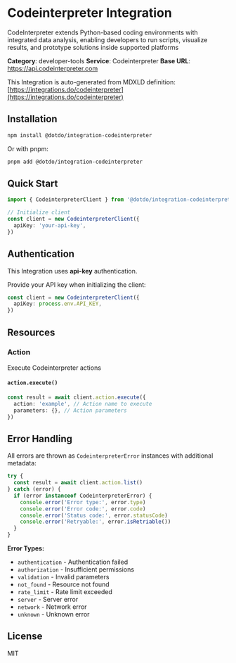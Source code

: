 # Codeinterpreter Integration

CodeInterpreter extends Python-based coding environments with integrated data analysis, enabling developers to run scripts, visualize results, and prototype solutions inside supported platforms

**Category**: developer-tools
**Service**: Codeinterpreter
**Base URL**: https://api.codeinterpreter.com

This Integration is auto-generated from MDXLD definition: [https://integrations.do/codeinterpreter](https://integrations.do/codeinterpreter)

## Installation

```bash
npm install @dotdo/integration-codeinterpreter
```

Or with pnpm:

```bash
pnpm add @dotdo/integration-codeinterpreter
```

## Quick Start

```typescript
import { CodeinterpreterClient } from '@dotdo/integration-codeinterpreter'

// Initialize client
const client = new CodeinterpreterClient({
  apiKey: 'your-api-key',
})
```

## Authentication

This Integration uses **api-key** authentication.

Provide your API key when initializing the client:

```typescript
const client = new CodeinterpreterClient({
  apiKey: process.env.API_KEY,
})
```

## Resources

### Action

Execute Codeinterpreter actions

#### `action.execute()`

```typescript
const result = await client.action.execute({
  action: 'example', // Action name to execute
  parameters: {}, // Action parameters
})
```

## Error Handling

All errors are thrown as `CodeinterpreterError` instances with additional metadata:

```typescript
try {
  const result = await client.action.list()
} catch (error) {
  if (error instanceof CodeinterpreterError) {
    console.error('Error type:', error.type)
    console.error('Error code:', error.code)
    console.error('Status code:', error.statusCode)
    console.error('Retryable:', error.isRetriable())
  }
}
```

**Error Types:**

- `authentication` - Authentication failed
- `authorization` - Insufficient permissions
- `validation` - Invalid parameters
- `not_found` - Resource not found
- `rate_limit` - Rate limit exceeded
- `server` - Server error
- `network` - Network error
- `unknown` - Unknown error

## License

MIT
